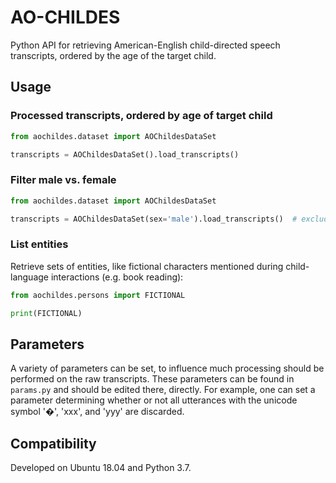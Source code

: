 # AO-CHILDES

Python API for retrieving American-English child-directed speech transcripts,
 ordered by the age of the target child.

## Usage

### Processed transcripts, ordered by age of target child

```python
from aochildes.dataset import AOChildesDataSet

transcripts = AOChildesDataSet().load_transcripts()
```

### Filter male vs. female


```python
from aochildes.dataset import AOChildesDataSet

transcripts = AOChildesDataSet(sex='male').load_transcripts()  # excludes many transcripts not annotated with sex
```

### List entities

Retrieve sets of entities, like fictional characters mentioned during child-language interactions (e.g. book reading):

```python
from aochildes.persons import FICTIONAL

print(FICTIONAL)
```

## Parameters

A variety of parameters can be set, to influence much processing should be performed on the raw transcripts.
These parameters can be found in `params.py` and should be edited there, directly.
For example, one can set a parameter determining whether or not all utterances with the unicode symbol '�', 'xxx', and 'yyy' are discarded.

## Compatibility

Developed on Ubuntu 18.04 and Python 3.7. 
